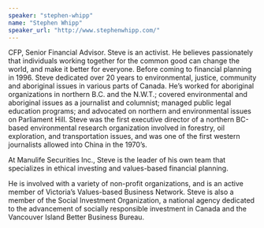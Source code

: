 ```yaml
---
speaker: "stephen-whipp"
name: "Stephen Whipp"
speaker_url: "http://www.stephenwhipp.com/"
---
```


CFP, Senior Financial Advisor. Steve is an activist. He believes
passionately that individuals working together for the common
good can change the world, and make it better for everyone. Before
coming to financial planning in 1996. Steve dedicated over 20 years to
environmental, justice, community and aboriginal issues in various parts
of Canada. He’s worked for aboriginal organizations in northern B.C. and
the N.W.T.; covered environmental and aboriginal issues as a journalist
and columnist; managed public legal education programs; and advocated
on northern and environmental issues on Parliament Hill. Steve was the
first executive director of a northern BC-based environmental research
organization involved in forestry, oil exploration, and transportation
issues, and was one of the first western journalists allowed into China
in the 1970’s.

At Manulife Securities Inc., Steve is the leader of his own team that
specializes in ethical investing and values-based financial planning.  

He is involved with a variety of non-profit organizations, and is an active
member of Victoria’s Values-based Business Network. Steve is also a member of
the Social Investment Organization, a national agency dedicated to the
advancement of socially responsible investment in Canada and the Vancouver
Island Better Business Bureau.
